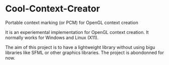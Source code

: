 # Cool-Context-Creator
Portable context marking (or PCM) for OpenGL context creation

It is an experiemental implementation for OpenGL context creation.
It normally works for Windows and Linux (X11).

The aim of this project is to have a lightweight library without using bigu libraries like SFML or other graphics libraries.
The project is abondonned for now. 
